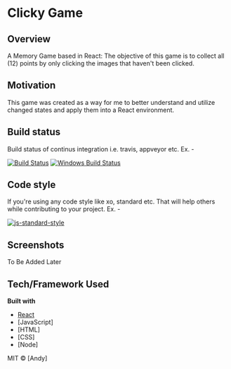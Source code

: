 # Clicky Game

## Overview

A Memory Game based in React: The objective of this game is to collect all (12) points by only clicking the images that haven't been clicked.

## Motivation
This game was created as a way for me to better understand and utilize changed states and apply them into a React environment.

## Build status
Build status of continus integration i.e. travis, appveyor etc. Ex. - 

[![Build Status](https://travis-ci.org/akashnimare/foco.svg?branch=master)](https://travis-ci.org/akashnimare/foco)
[![Windows Build Status](https://ci.appveyor.com/api/projects/status/github/akashnimare/foco?branch=master&svg=true)](https://ci.appveyor.com/project/akashnimare/foco/branch/master)

## Code style
If you're using any code style like xo, standard etc. That will help others while contributing to your project. Ex. -

[![js-standard-style](https://img.shields.io/badge/code%20style-standard-brightgreen.svg?style=flat)](https://github.com/feross/standard)
 
## Screenshots
To Be Added Later

## Tech/Framework Used
<b>Built with</b>
- [React](https://reactjs.org)
- [JavaScript]
- [HTML]
- [CSS]
- [Node]

MIT © [Andy]
